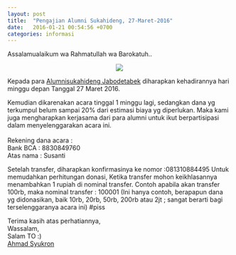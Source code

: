 ```yaml
---
layout: post
title:  "Pengajian Alumni Sukahideng, 27-Maret-2016"
date:   2016-01-21 00:54:56 +0700
categories: informasi
---
```


Assalamualaikum wa Rahmatullah wa Barokatuh..

<center>
<img src="{{site.url}}/assets/pengajian-alumni-sukahideng-27-maret-2016.jpg" class="img-responsive">
</center>

<p>
Kepada para <a href="https://www.facebook.com/alumnisukahideng.jabodetabek" target="_blank">Alumnisukahideng Jabodetabek</a> diharapkan kehadirannya hari minggu depan
Tanggal 27 Maret 2016.</p>

<p>Kemudian dikarenakan acara tinggal 1 minggu lagi, sedangkan dana yg terkumpul belum sampai 20% dari estimasi biaya yg diperlukan. Maka kami juga mengharapkan kerjasama dari para alumni untuk ikut berpartisipasi dalam menyelenggarakan acara ini.<br/><br/>
Rekening dana acara :<br/>
Bank BCA : 8830849760<br/>
Atas nama : Susanti<br/>
</p>
<p>
Setelah transfer, diharapkan konfirmasinya ke nomor :081310884495
Untuk memudahkan perhitungan donasi, Ketika transfer mohon keikhlasannya menambahkan 1 rupiah di nominal transfer.
Contoh apabila akan transfer 100rb, maka nominal transfer : 100001
(Ini hanya contoh, berapapun dana yg didonasikan, baik 10rb, 20rb, 50rb, 200rb atau 2jt ; sangat berarti bagi terselenggaranya acara ini) ‪#‎piss‬
</p>

Terima kasih atas perhatiannya, <br>
Wassalam,<br>
Salam TO :)<br>
<a href="http://https://www.facebook.com/oockown" target="_blank">Ahmad Syukron</a>

